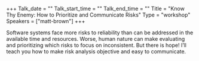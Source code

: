 +++
Talk_date = ""
Talk_start_time = ""
Talk_end_time = ""
Title = "Know Thy Enemy: How to Prioritize and Communicate Risks"
Type = "workshop"
Speakers = ["matt-brown"]
+++

Software systems face more risks to reliability than can be addressed in the available time and resources. Worse, human nature can make evaluating and prioritizing which risks to focus on inconsistent. But there is hope! I’ll teach you how to make risk analysis objective and easy to communicate.
